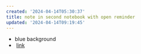 ```yaml
---
created: '2024-04-14T05:30:37'
title: note in second notebook with open reminder
updated: '2024-04-14T09:19:45'
---
```


- blue background  
-  [link](<../My Notebook/Sample note with completed reminder.md>)